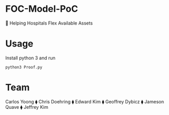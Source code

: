 # FOC-Model-PoC
💪 Helping Hospitals Flex Available Assets

# Usage

Install python 3 and run

```
python3 Proof.py
```

# Team
Carlos Yoong ⧫ Chris Doehring ⧫ Edward Kim ⧫ Geoffrey Dybicz ⧫ Jameson Quave ⧫ Jeffrey Kim
